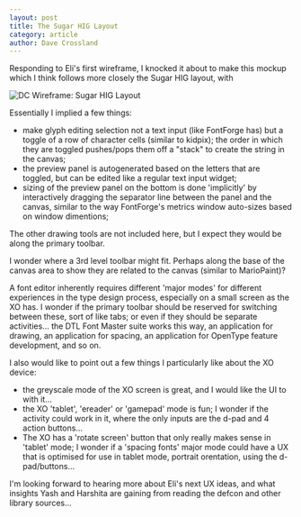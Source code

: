 ```yaml
---
layout: post
title: The Sugar HIG Layout
category: article
author: Dave Crossland
---
```


Responding to Eli's first wireframe, I knocked it about to make this mockup which I think follows more closely the Sugar HIG layout, with 

![DC Wireframe: Sugar HIG Layout](wireframe_concept_02_hig.svg)

Essentially I implied a few things:

* make glyph editing selection not a text input (like FontForge has) but a toggle of a row of character cells (similar to kidpix); the order in which they are toggled pushes/pops them off a "stack" to create the string in the canvas;
* the preview panel is autogenerated based on the letters that are toggled, but can be edited like a regular text input widget;
* sizing of the preview panel on the bottom is done 'implicitly' by interactively dragging the separator line between the panel and the canvas, similar to the way FontForge's metrics window auto-sizes based on window dimentions;

The other drawing tools are not included here, but I expect they would be along the primary toolbar. 

I wonder where a 3rd level toolbar might fit. 
Perhaps along the base of the canvas area to show they are related to the canvas (similar to MarioPaint)?

A font editor inherently requires different 'major modes' for different experiences in the type design process, especially on a small screen as the XO has. 
I wonder if the primary toolbar should be reserved for switching between these, sort of like tabs; or even if they should be separate activities... the DTL Font Master suite works this way, an application for drawing, an application for spacing, an application for OpenType feature development, and so on.

I also would like to point out a few things I particularly like about the XO device:

* the greyscale mode of the XO screen is great, and I would like the UI to with it...
* the XO 'tablet', 'ereader' or 'gamepad' mode is fun; I wonder if the activity could work in it, where the only inputs are the d-pad and 4 action buttons...
* The XO has a 'rotate screen' button that only really makes sense in 'tablet' mode; I wonder if a 'spacing fonts' major mode could have a UX that is optimised for use in tablet mode, portrait orentation, using the d-pad/buttons...

I'm looking forward to hearing more about Eli's next UX ideas, and what insights Yash and Harshita are gaining from reading the defcon and other library sources...
